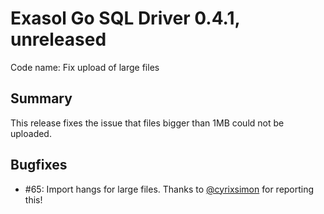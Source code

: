 # Exasol Go SQL Driver 0.4.1, unreleased

Code name:  Fix upload of large files
## Summary

This release fixes the issue that files bigger than 1MB could not be uploaded.

## Bugfixes

* #65: Import hangs for large files. Thanks to [@cyrixsimon](https://github.com/cyrixsimon) for reporting this!
